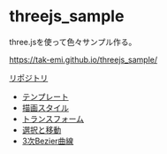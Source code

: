 # threejs_sample
three.jsを使って色々サンプル作る。

https://tak-emi.github.io/threejs_sample/

[リポジトリ](https://github.com/TAK-EMI/threejs_sample)

- [テンプレート](./src/template.html)
- [描画スタイル](./src/draw_style.html)
- [トランスフォーム](./src/transform.html)
- [選択と移動](./src/select_transform.html)
- [3次Bezier曲線]()









